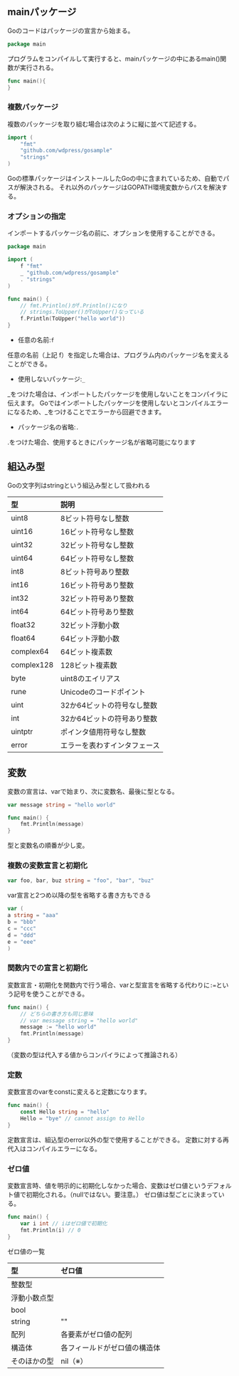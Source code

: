 ## mainパッケージ
Goのコードはパッケージの宣言から始まる。

```.go
package main
```

プログラムをコンパイルして実行すると、mainパッケージの中にあるmain()関数が実行される。

```main.go
func main(){
}
```


### 複数パッケージ
複数のパッケージを取り組む場合は次のように縦に並べて記述する。
```.go
import (
    "fmt"
    "github.com/wdpress/gosample"
    "strings"
)
```
Goの標準パッケージはインストールしたGoの中に含まれているため、自動でパスが解決される。
それ以外のパッケージはGOPATH環境変数からパスを解決する。

### オプションの指定
インポートするパッケージ名の前に、オプションを使用することができる。
```.go
package main

import (
    f "fmt"
    _ "github.com/wdpress/gosample"
    . "strings"
)

func main() {
    // fmt.Println()がf.Println()になり
    // strings.ToUpper()がToUpper()なっている
    f.Println(ToUpper("hello world"))
}
```
+ 任意の名前:`f`

任意の名前（上記 f）を指定した場合は、プログラム内のパッケージ名を変えることができる。

+ 使用しないパッケージ:`_`

_をつけた場合は、インポートしたパッケージを使用しないことをコンパイラに伝えます。
Goではインポートしたパッケージを使用しないとコンパイルエラーになるため、_をつけることでエラーから回避できます。

+ パッケージ名の省略:`.`

.をつけた場合、使用するときにパッケージ名が省略可能になります

## 組込み型
Goの文字列はstringという組込み型として扱われる

|  型 | 説明 |
|  :------ | :------ |
|  uint8 | 8ビット符号なし整数 |
|  uint16 | 16ビット符号なし整数 |
|  uint32 | 32ビット符号なし整数 |
|  uint64 | 64ビット符号なし整数 |
|  int8 | 8ビット符号あり整数 |
|  int16 | 16ビット符号あり整数 |
|  int32 | 32ビット符号あり整数 |
|  int64 | 64ビット符号あり整数 |
|  float32 | 32ビット浮動小数 |
|  float64 | 64ビット浮動小数 |
|  complex64 | 64ビット複素数 |
|  complex128 | 128ビット複素数 |
|  byte | uint8のエイリアス |
|  rune | Unicodeのコードポイント |
|  uint | 32か64ビットの符号なし整数 |
|  int | 32か64ビットの符号あり整数 |
|  uintptr | ポインタ値用符号なし整数 |
|  error | エラーを表わすインタフェース |

## 変数
変数の宣言は、varで始まり、次に変数名、最後に型となる。
```.go
var message string = "hello world"

func main() {
    fmt.Println(message)
}
```
型と変数名の順番が少し変。

### 複数の変数宣言と初期化
```.go
var foo, bar, buz string = "foo", "bar", "buz"
```

var宣言と2つめ以降の型を省略する書き方もできる
```.go
var (
a string = "aaa"
b = "bbb"
c = "ccc"
d = "ddd"
e = "eee"
)
```

### 関数内での宣言と初期化
変数宣言・初期化を関数内で行う場合、varと型宣言を省略する代わりに`:=`という記号を使うことができる。
```.go
func main() {
    // どちらの書き方も同じ意味
    // var message string = "hello world"
    message := "hello world"
    fmt.Println(message)
}
```
（変数の型は代入する値からコンパイラによって推論される）

### 定数
変数宣言のvarをconstに変えると定数になります。
```.go
func main() {
    const Hello string = "hello"
    Hello = "bye" // cannot assign to Hello
}
```
定数宣言は、組込型のerror以外の型で使用することができる。
定数に対する再代入はコンパイルエラーになる。

### ゼロ値

変数宣言時、値を明示的に初期化しなかった場合、変数はゼロ値というデフォルト値で初期化される。（nullではない。要注意。）
ゼロ値は型ごとに決まっている。
```.go
func main() {
    var i int // iはゼロ値で初期化
    fmt.Println(i) // 0
}
```
ゼロ値の一覧

|  型 | ゼロ値 |
|  :------ | :------ |
|  整数型 |  |
|  浮動小数点型 |  |
|  bool |  |
|  string | "" |
|  配列 | 各要素がゼロ値の配列 |
|  構造体 | 各フィールドがゼロ値の構造体 |
|  そのほかの型 | nil（※） |

